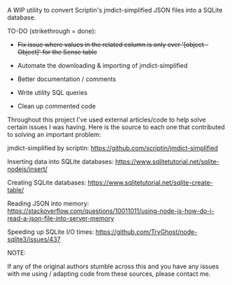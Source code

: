A WIP utility to convert Scriptin's jmdict-simplified JSON files into a SQLite database.

TO-DO (strikethrough = done):
  - ~~Fix issue where values in the related column is only ever '[object - Object]' for the Sense table~~

  - Automate the downloading & importing of jmdict-simplified

  - Better documentation / comments
  
  - Write utility SQL queries
  
  - Clean up commented code

Throughout this project I've used external articles/code to help solve certain issues I was having. 
Here is the source to each one that contributed to solving an important problem: 

jmdict-simplified by scriptin:
https://github.com/scriptin/jmdict-simplified

Inserting data into SQLite databases:
https://www.sqlitetutorial.net/sqlite-nodejs/insert/

Creating SQLite databases:
https://www.sqlitetutorial.net/sqlite-create-table/

Reading JSON into memory:
https://stackoverflow.com/questions/10011011/using-node-js-how-do-i-read-a-json-file-into-server-memory

Speeding up SQLite I/O times:
https://github.com/TryGhost/node-sqlite3/issues/437


NOTE:

If any of the original authors stumble across this and you have any issues with me using / adapting code from these sources, please contact me.

